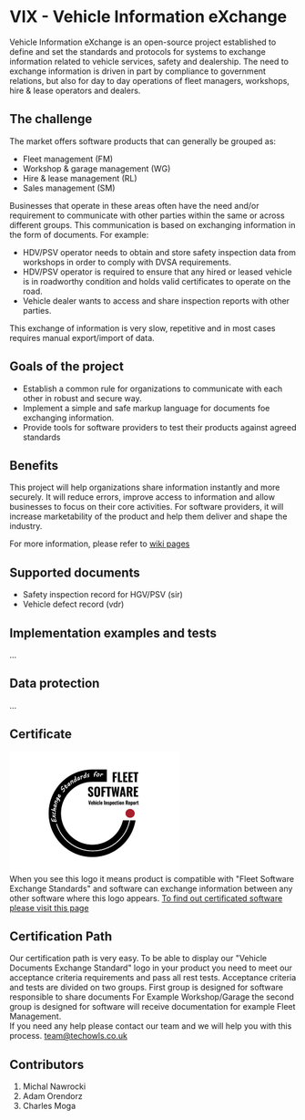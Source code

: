 #  VIX - Vehicle Information eXchange

Vehicle Information eXchange is an open-source project established to define and set the standards and protocols
for systems to exchange information related to vehicle services, safety and dealership.
The need to exchange information is driven in part by compliance to government relations, but also for
day to day operations of fleet managers, workshops, hire & lease operators and dealers.

## The challenge
The market offers software products that can generally be grouped as:
- Fleet management (FM)
- Workshop & garage management (WG)
- Hire & lease management (RL)
- Sales management (SM) 

Businesses that operate in these areas often have the need  and/or requirement to
communicate with other parties within the same or across different groups. 
This communication is based on exchanging information in the form of documents. 
For example:

- HDV/PSV operator needs to obtain and store safety inspection data from workshops in order to 
comply with DVSA requirements.
- HDV/PSV operator is required to ensure that any hired or 
leased vehicle is in roadworthy condition and holds valid certificates to operate on the road.
- Vehicle dealer wants to access and share inspection reports with other parties.  

This exchange of information is very slow, repetitive and 
in most cases requires manual export/import of data.   

## Goals of the project
 - Establish a common rule for organizations to communicate with each other in robust and secure way.
 - Implement a simple and safe markup language for documents foe exchanging information.
 - Provide tools for software providers to test their products against agreed standards

## Benefits
This project will help organizations share information instantly and more securely. It will reduce
errors, improve access to information and allow businesses to focus on their core activities.
For software providers, it will increase marketability of the product and help them deliver and 
shape the industry.

For more information, please refer to [wiki pages](https://github.com/michal-nawrocki-techowls/vehicle-testing-report-exchange/wiki)

## Supported documents
- Safety inspection record for HGV/PSV (sir)
- Vehicle defect record (vdr) 
## Implementation examples and tests
...

## Data protection
...

## Certificate
![Logo](logo/logo-small.png) \
When you see this logo it means product is compatible with "Fleet Software Exchange Standards" and software can exchange information between any other software where this logo appears. [To find out certificated software please visit this page ](./certificated-software/README.md)

## Certification Path
Our certification path is very easy. To be able to display our "Vehicle Documents Exchange Standard" logo in your product you need to meet our acceptance criteria requirements and pass all rest tests.
Acceptance criteria and tests are divided on two groups. First group is designed for  software responsible to share documents For Example Workshop/Garage the second group is designed for software will receive documentation for example Fleet Management. \
If you need any help please contact our team and we will help you with this process. <team@techowls.co.uk>


## Contributors
1. Michal Nawrocki
2. Adam Orendorz
3. Charles Moga 